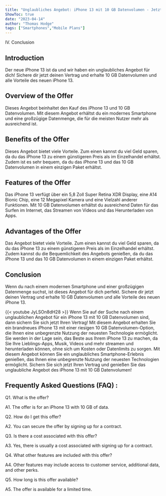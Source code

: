 ```yaml
---
title: "Unglaubliches Angebot: iPhone 13 mit 10 GB Datenvolumen - Jetzt deinen Vertrag sichern!"
ShowToc: true 
date: "2023-04-14"
author: "Thomas Hodge" 
tags: ["Smartphones","Mobile Plans"]
---
```

IV. Conclusion

## Introduction

Der neue iPhone 13 ist da und wir haben ein unglaubliches Angebot für dich! Sichere dir jetzt deinen Vertrag und erhalte 10 GB Datenvolumen und alle Vorteile des neuen iPhone 13. 

## Overview of the Offer

Dieses Angebot beinhaltet den Kauf des iPhone 13 und 10 GB Datenvolumen. Mit diesem Angebot erhältst du ein modernes Smartphone und eine großzügige Datenmenge, die für die meisten Nutzer mehr als ausreichend ist. 

## Benefits of the Offer

Dieses Angebot bietet viele Vorteile. Zum einen kannst du viel Geld sparen, da du das iPhone 13 zu einem günstigeren Preis als im Einzelhandel erhältst. Zudem ist es sehr bequem, da du das iPhone 13 und das 10 GB Datenvolumen in einem einzigen Paket erhältst. 

## Features of the Offer

Das iPhone 13 verfügt über ein 5,8 Zoll Super Retina XDR Display, eine A14 Bionic Chip, eine 12 Megapixel Kamera und eine Vielzahl anderer Funktionen. Mit 10 GB Datenvolumen erhältst du ausreichend Daten für das Surfen im Internet, das Streamen von Videos und das Herunterladen von Apps. 

## Advantages of the Offer

Das Angebot bietet viele Vorteile. Zum einen kannst du viel Geld sparen, da du das iPhone 13 zu einem günstigeren Preis als im Einzelhandel erhältst. Zudem kannst du die Bequemlichkeit des Angebots genießen, da du das iPhone 13 und das 10 GB Datenvolumen in einem einzigen Paket erhältst. 

## Conclusion

Wenn du nach einem modernen Smartphone und einer großzügigen Datenmenge suchst, ist dieses Angebot für dich perfekt. Sichere dir jetzt deinen Vertrag und erhalte 10 GB Datenvolumen und alle Vorteile des neuen iPhone 13.

{{< youtube JyLSOn8dH28 >}} 
Wenn Sie auf der Suche nach einem unglaublichen Angebot für ein iPhone 13 mit 10 GB Datenvolumen sind, dann sichern Sie sich jetzt Ihren Vertrag! Mit diesem Angebot erhalten Sie ein brandneues iPhone 13 mit einer riesigen 10 GB Datenvolumen-Option, die Ihnen eine unbegrenzte Nutzung der neuesten Technologie ermöglicht. Sie werden in der Lage sein, das Beste aus Ihrem iPhone 13 zu machen, da Sie Ihre Lieblings-Apps, Musik, Videos und mehr streamen und herunterladen können, ohne sich um Kosten oder Datenlimits zu sorgen. Mit diesem Angebot können Sie ein unglaubliches Smartphone-Erlebnis genießen, das Ihnen eine unbegrenzte Nutzung der neuesten Technologien ermöglicht. Sichern Sie sich jetzt Ihren Vertrag und genießen Sie das unglaubliche Angebot des iPhone 13 mit 10 GB Datenvolumen!

## Frequently Asked Questions (FAQ) :
Q1. What is the offer?

A1. The offer is for an iPhone 13 with 10 GB of data.

Q2. How do I get this offer?

A2. You can secure the offer by signing up for a contract.

Q3. Is there a cost associated with this offer?

A3. Yes, there is usually a cost associated with signing up for a contract.

Q4. What other features are included with this offer?

A4. Other features may include access to customer service, additional data, and other perks.

Q5. How long is this offer available?

A5. The offer is available for a limited time.



